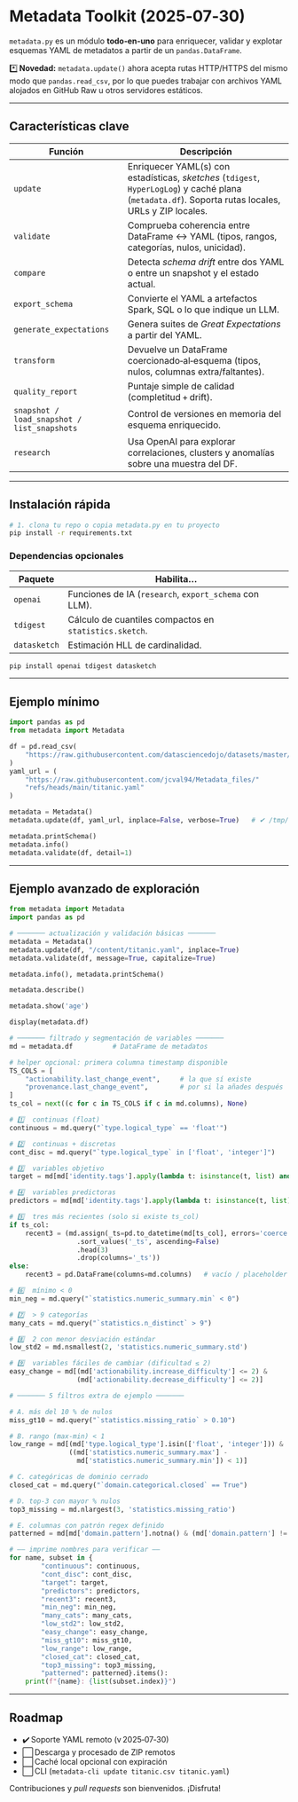 # Metadata Toolkit (2025‑07‑30)

`metadata.py` es un módulo **todo‑en‑uno** para enriquecer, validar y explotar
esquemas YAML de metadatos a partir de un `pandas.DataFrame`.

\*️⃣ **Novedad:** `metadata.update()` ahora acepta rutas HTTP/HTTPS del mismo modo
que `pandas.read_csv`, por lo que puedes trabajar con archivos YAML alojados en
GitHub Raw u otros servidores estáticos.

---

## Características clave

| Función                                     | Descripción                                                                                                                                          |
| ------------------------------------------- | ---------------------------------------------------------------------------------------------------------------------------------------------------- |
| `update`                                    | Enriquecer YAML(s) con estadísticas, *sketches* (`tdigest`, `HyperLogLog`) y caché plana (`metadata.df`). Soporta rutas locales, URLs y ZIP locales. |
| `validate`                                  | Comprueba coherencia entre DataFrame ↔ YAML (tipos, rangos, categorías, nulos, unicidad).                                                            |
| `compare`                                   | Detecta *schema drift* entre dos YAML o entre un snapshot y el estado actual.                                                                        |
| `export_schema`                             | Convierte el YAML a artefactos Spark, SQL o lo que indique un LLM.                                                                                   |
| `generate_expectations`                     | Genera suites de *Great Expectations* a partir del YAML.                                                                                             |
| `transform`                                 | Devuelve un DataFrame coercionado‑al‑esquema (tipos, nulos, columnas extra/faltantes).                                                               |
| `quality_report`                            | Puntaje simple de calidad (completitud + drift).                                                                                                     |
| `snapshot / load_snapshot / list_snapshots` | Control de versiones en memoria del esquema enriquecido.                                                                                             |
| `research`                                  | Usa OpenAI para explorar correlaciones, clusters y anomalías sobre una muestra del DF.                                                               |

---

## Instalación rápida

```bash
# 1. clona tu repo o copia metadata.py en tu proyecto
pip install -r requirements.txt
```

### Dependencias opcionales

| Paquete      | Habilita…                                              |
| ------------ | ------------------------------------------------------ |
| `openai`     | Funciones de IA (`research`, `export_schema` con LLM). |
| `tdigest`    | Cálculo de cuantiles compactos en `statistics.sketch`. |
| `datasketch` | Estimación HLL de cardinalidad.                        |

```bash
pip install openai tdigest datasketch
```

---

## Ejemplo mínimo

```python
import pandas as pd
from metadata import Metadata

df = pd.read_csv(
    "https://raw.githubusercontent.com/datasciencedojo/datasets/master/titanic.csv"
)
yaml_url = (
    "https://raw.githubusercontent.com/jcval94/Metadata_files/"
    "refs/heads/main/titanic.yaml"
)

metadata = Metadata()
metadata.update(df, yaml_url, inplace=False, verbose=True)   # ✔ /tmp/titanic.yaml actualizado

metadata.printSchema()
metadata.info()
metadata.validate(df, detail=1)
```

---

## Ejemplo avanzado de exploración

```python
from metadata import Metadata
import pandas as pd

# ─────── actualización y validación básicas ───────
metadata = Metadata()
metadata.update(df, "/content/titanic.yaml", inplace=True)
metadata.validate(df, message=True, capitalize=True)

metadata.info(), metadata.printSchema()

metadata.describe()

metadata.show('age')

display(metadata.df)

# ─────── filtrado y segmentación de variables ───────
md = metadata.df          # DataFrame de metadatos

# helper opcional: primera columna timestamp disponible
TS_COLS = [
    "actionability.last_change_event",     # la que sí existe
    "provenance.last_change_event",        # por si la añades después
]
ts_col = next((c for c in TS_COLS if c in md.columns), None)

# 1️⃣  continuas (float)
continuous = md.query("`type.logical_type` == 'float'")

# 2️⃣  continuas + discretas
cont_disc = md.query("`type.logical_type` in ['float', 'integer']")

# 3️⃣  variables objetivo
target = md[md['identity.tags'].apply(lambda t: isinstance(t, list) and 'target' in t)]

# 4️⃣  variables predictoras
predictors = md[md['identity.tags'].apply(lambda t: isinstance(t, list) and 'predictor' in t)]

# 5️⃣  tres más recientes (solo si existe ts_col)
if ts_col:
    recent3 = (md.assign(_ts=pd.to_datetime(md[ts_col], errors='coerce'))
                 .sort_values('_ts', ascending=False)
                 .head(3)
                 .drop(columns='_ts'))
else:
    recent3 = pd.DataFrame(columns=md.columns)   # vacío / placeholder

# 6️⃣  mínimo < 0
min_neg = md.query("`statistics.numeric_summary.min` < 0")

# 7️⃣  > 9 categorías
many_cats = md.query("`statistics.n_distinct` > 9")

# 8️⃣  2 con menor desviación estándar
low_std2 = md.nsmallest(2, 'statistics.numeric_summary.std')

# 9️⃣  variables fáciles de cambiar (dificultad ≤ 2)
easy_change = md[(md['actionability.increase_difficulty'] <= 2) &
                 (md['actionability.decrease_difficulty'] <= 2)]

# ─────── 5 filtros extra de ejemplo ───────

# A. más del 10 % de nulos
miss_gt10 = md.query("`statistics.missing_ratio` > 0.10")

# B. rango (max‑min) < 1
low_range = md[(md['type.logical_type'].isin(['float', 'integer'])) &
               ((md['statistics.numeric_summary.max'] -
                 md['statistics.numeric_summary.min']) < 1)]

# C. categóricas de dominio cerrado
closed_cat = md.query("`domain.categorical.closed` == True")

# D. top‑3 con mayor % nulos
top3_missing = md.nlargest(3, 'statistics.missing_ratio')

# E. columnas con patrón regex definido
patterned = md[md['domain.pattern'].notna() & (md['domain.pattern'] != '')]

# —— imprime nombres para verificar ——
for name, subset in {
        "continuous": continuous,
        "cont_disc": cont_disc,
        "target": target,
        "predictors": predictors,
        "recent3": recent3,
        "min_neg": min_neg,
        "many_cats": many_cats,
        "low_std2": low_std2,
        "easy_change": easy_change,
        "miss_gt10": miss_gt10,
        "low_range": low_range,
        "closed_cat": closed_cat,
        "top3_missing": top3_missing,
        "patterned": patterned}.items():
    print(f"{name}: {list(subset.index)}")
```

---

## Roadmap

* ✔️ Soporte YAML remoto (v 2025‑07‑30)
* ⬜ Descarga y procesado de ZIP remotos
* ⬜ Caché local opcional con expiración
* ⬜ CLI (`metadata-cli update titanic.csv titanic.yaml`)

Contribuciones y *pull requests* son bienvenidos. ¡Disfruta!
